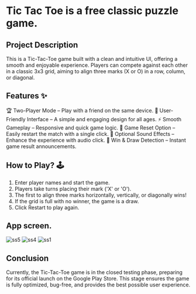 # Tic Tac Toe is a free classic puzzle game.

## Project Description
This is a Tic-Tac-Toe game built with a clean and intuitive UI, offering a smooth and enjoyable experience. Players can compete against each other in a classic 3x3 grid, aiming to align three marks (X or O) in a row, column, or diagonal.

## Features ✨
🏆 Two-Player Mode – Play with a friend on the same device.
🎨 User-Friendly Interface – A simple and engaging design for all ages.
⚡ Smooth Gameplay – Responsive and quick game logic.
🔄 Game Reset Option – Easily restart the match with a single click.
🎵 Optional Sound Effects – Enhance the experience with audio click.
🏁 Win & Draw Detection – Instant game result announcements.

## How to Play? 🕹️
1. Enter player names and start the game.
2. Players take turns placing their mark ('X' or 'O').
3. The first to align three marks horizontally, vertically, or diagonally wins!
4. If the grid is full with no winner, the game is a draw.
5. Click Restart to play again.

## App screen.
![ss5](https://github.com/user-attachments/assets/2e3d60f1-f2e5-41f6-a6fe-7ebc9edff113)
![ss4](https://github.com/user-attachments/assets/b99ad5b3-684d-4a3d-a38c-145262e4b929)
![ss1](https://github.com/user-attachments/assets/f43f215e-23d3-4bfc-a1e7-8ebdb4b194fc)


## Conclusion
Currently, the Tic-Tac-Toe game is in the closed testing phase, preparing for its official launch on the Google Play Store. This stage ensures the game is fully optimized, bug-free, and provides the best possible user experience.
